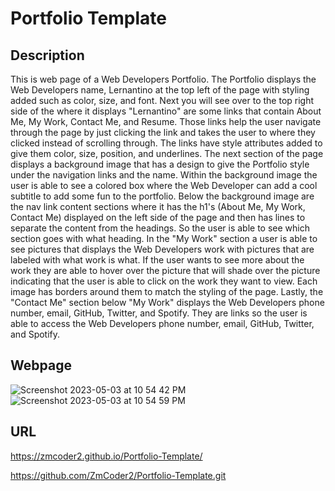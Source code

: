 # Portfolio Template

## Description
This is web page of a Web Developers Portfolio. The Portfolio displays the Web Developers name, Lernantino at the top left of the page with styling added such as color, size, and font.
Next you will see over to the top right side of the where it displays "Lernantino" are some links that contain About Me, My Work, Contact Me, and Resume. Those links help the user navigate through the page by just clicking the link and takes the user to where they clicked instead of scrolling through. The links have style attributes added to give them color, size, position, and underlines.
The next section of the page displays a background image that has a design to give the Portfolio style under the navigation links and the name. Within the background image the user is able to see a colored box where the Web Developer can add a cool subtitle to add some fun to the portfolio.
Below the background image are the nav link content sections where it has the h1's (About Me, My Work, Contact Me) displayed on the left side of the page and then has lines to separate the content from the headings. So the user is able to see which section goes with what heading.
In the "My Work" section a user is able to see pictures that displays the Web Developers work with pictures that are labeled with what work is what. If the user wants to see more about the work they are able to hover over the picture that will shade over the picture indicating that the user is able to click on the work they want to view. Each image has borders around them to match the styling of the page.
Lastly, the "Contact Me" section below "My Work" displays the Web Developers phone number, email, GitHub, Twitter, and Spotify. They are links so the user is able to access the Web Developers phone number, email, GitHub, Twitter, and Spotify.

## Webpage
![Screenshot 2023-05-03 at 10 54 42 PM](https://user-images.githubusercontent.com/126508376/236102284-699ae8db-7c83-4da9-acf7-7f5ff1a6fa19.png)
![Screenshot 2023-05-03 at 10 54 59 PM](https://user-images.githubusercontent.com/126508376/236102351-26a8489e-8133-496f-958a-df8eea159222.png)

## URL
https://zmcoder2.github.io/Portfolio-Template/

https://github.com/ZmCoder2/Portfolio-Template.git

